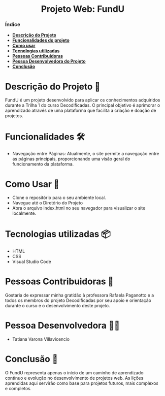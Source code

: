 <h1 align="center">Projeto Web: FundU</h1>

### Índice 

- **[Descrição do Projeto](#descrição-do-projeto-)**
- **[Funcionalidades do projeto](#funcionalidades-)**
- **[Como usar](#como-usar-)**
- **[Tecnologias utilizadas](#tecnologias-utilizadas-)**
- **[Pessoas Contribuidoras](#pessoas-contribuidoras-)**
- **[Pessoa Desenvolvedora do Projeto](#pessoa-desenvolvedora-)**
- **[Conclusão](#conclusão-)**


# Descrição do Projeto 🎯 
<p>FundU é um projeto desenvolvido para aplicar os conhecimentos adquiridos durante a Trilha 1 do curso Decodificadas. 
O principal objetivo é aprimorar o aprendizado através de uma plataforma que facilita a criação e doação de projetos.</p>

# Funcionalidades 🛠️
* Navegação entre Páginas: Atualmente, o site permite a navegação entre as páginas principais, proporcionando uma visão geral do funcionamento da plataforma.

# Como Usar 🚀
* Clone o repositório para o seu ambiente local.
* Navegue até o Diretório do Projeto
* Abra o arquivo index.html no seu navegador para visualizar o site localmente.

# Tecnologias utilizadas 📦
* HTML
* CSS
* Visual Studio Code

# Pessoas Contribuidoras 🤝
Gostaria de expressar minha gratidão à professora Rafaela Paganotto e a todos os membros do projeto Decodificadas por seu apoio e orientação durante o curso e o desenvolvimento deste projeto.
  
# Pessoa Desenvolvedora 👨‍💻
* Tatiana Varona Villavicencio

# Conclusão 📜
O FundU representa apenas o início de um caminho de aprendizado contínuo e evolução no desenvolvimento de projetos web. As lições aprendidas aqui servirão como base para projetos futuros, mais complexos e completos.






